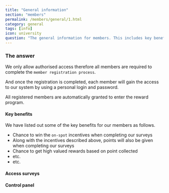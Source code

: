 ```yaml
---
title: "General information"
section: "members"
permalink: /members/general/1.html
category: general
tags: [info]
icon: university
question: "The general information for members. This includes key benefits of being a member, ability to access different surveys - both public and private ones, and how to use the dashboard to control all possible functions in our system."
---
```


### The answer

We only allow authorised access therefore all members are required to complete the `member registration process`.

And once the registration is completed, each member will gain the access to our system by using a personal login and password.

All registered members are automatically granted to enter the reward program.


#### Key benefits

We have listed out some of the key benefits for our members as follows.

- Chance to win the `on-spot` incentives when completing our surveys
- Along with the incentives described above, points will also be given when completing our surveys
- Chance to get high valued rewards based on point collected
- etc.
- etc.



#### Access surveys



#### Control panel
